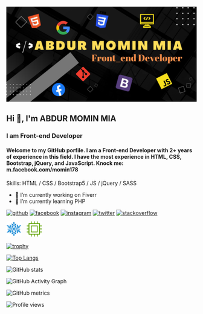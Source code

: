 ![I am Front-end Developer](https://github.com/momin178/momin178/blob/main/html-css-responsive-jquery-javascript-bootstrap-psd%20to%20html.jpg)
## Hi 👋, I'm ABDUR MOMIN MIA
### I am Front-end Developer


#### Welcome to my GitHub porfile. I am a Front-end Developer with 2+ years of experience in this field. I have the most experience in HTML, CSS, Bootstrap, jQuery, and JavaScript. Knock me: m.facebook.com/momin178 
Skills:  HTML / CSS / Bootstrap5 / JS / jQuery / SASS 

- 🔭 I’m currently working on Fiverr 
- 🌱 I’m currently learning PHP 


[<img src='https://cdn.jsdelivr.net/npm/simple-icons@3.0.1/icons/github.svg' alt='github' height='40'>](https://github.com/momin178)  [<img src='https://cdn.jsdelivr.net/npm/simple-icons@3.0.1/icons/facebook.svg' alt='facebook' height='40'>](https://www.facebook.com/momin178)  [<img src='https://cdn.jsdelivr.net/npm/simple-icons@3.0.1/icons/instagram.svg' alt='instagram' height='40'>](https://www.instagram.com/momin178/)  [<img src='https://cdn.jsdelivr.net/npm/simple-icons@3.0.1/icons/twitter.svg' alt='twitter' height='40'>](https://twitter.com/momin178)  [<img src='https://cdn.jsdelivr.net/npm/simple-icons@3.0.1/icons/stackoverflow.svg' alt='stackoverflow' height='40'>](https://stackoverflow.com/users/momin178)  

<a href='https://archiveprogram.github.com/'><img src='https://raw.githubusercontent.com/acervenky/animated-github-badges/master/assets/acbadge.gif' width='40' height='40'></a> <a href='https://docs.github.com/en/developers'><img src='https://raw.githubusercontent.com/acervenky/animated-github-badges/master/assets/devbadge.gif' width='40' height='40'></a> 

[![trophy](https://github-profile-trophy.vercel.app/?username=momin178)](https://github.com/ryo-ma/github-profile-trophy)

[![Top Langs](https://github-readme-stats.vercel.app/api/top-langs/?username=momin178)](https://github.com/anuraghazra/github-readme-stats)

![GitHub stats](https://github-readme-stats.vercel.app/api?username=momin178&show_icons=true)  

![GitHub Activity Graph](https://activity-graph.herokuapp.com/graph?username=momin178)  

![GitHub metrics](https://metrics.lecoq.io/momin178)  

![Profile views](https://gpvc.arturio.dev/momin178)  

